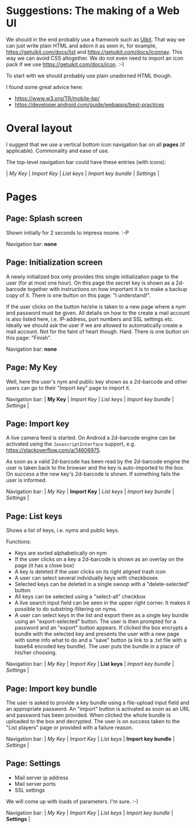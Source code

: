 # Suggestions: The making of a Web UI

We should in the end probably use a framwork such as [UIkit](https://getuikit.com/docs/introduction). That way we can just write plain HTML and adorn it as seen in, for example, https://getuikit.com/docs/list and https://getuikit.com/docs/iconnav. This way we can avoid CSS altogether. We do not even need to import an icon pack if we use https://getuikit.com/docs/icon. :-)

To start with we should probably use plain unadorned HTML though.

I found some great advice here:

* https://www.w3.org/TR/mobile-bp/
* https://developer.android.com/guide/webapps/best-practices

# Overal layout

I suggest that we use a vertical bottom icon navigation bar on all **pages** (if applicable). Commonality and ease of use.

The top-level navigation bar could have these entries (with icons):

| *My Key* | *Import Key* | *List keys* | *Import key bundle* | *Settings* |

# Pages

## Page: Splash screen

Shown initially for 2 seconds to impress noone. :-P

Navigation bar: **none**

## Page: Initialization screen

A newly initialized box only provides this single initialization page to the user (for at most one hour). On this page the secret key is shown as a 2d-barcode together with instructions on how important it is to make a backup copy of it. There is one button on this page: "I understand!".

If the user clicks on the button he/she is taken to a new page where a nym and password must be given. All details on how to the create a mail account is also listed here, i.e. IP-address, port numbers and SSL settings etc. Ideally we should ask the user if we are allowed to automatically create a mail account. Not for the faint of heart though. Hard. There is one button on this page: "Finish".

Navigation bar: **none**

## Page: My Key

Well, here the user's nym and public key shown as a 2d-barcode and other users can go to their "Import key" page to import it.

Navigation bar: | **My Key** | *Import Key* | *List keys* | *Import key bundle* | *Settings* |

## Page: Import key

A live camera feed is started. On Android a 2d-barcode engine can be activated using the `JavascriptInterface` support, e.g.
https://stackoverflow.com/a/14606975.

As soon as a valid 2d-barcode has been read by the 2d-barcode engine the user is taken back to the browser and the key is auto-imported to the box. On success a the new key's 2d-barcode is shown. If something fails the user is informed.

Navigation bar: | *My Key* | **Import Key** | *List keys* | *Import key bundle* | *Settings* |

## Page: List keys

Shows a list of keys, i.e. nyms and public keys.

Functions:

* Keys are sorted alphabetically on nym
* If the user clicks on a key a 2d-barcode is shown as an overlay on the page (it has a close box)
* A key is deleted if the user clicks on its right aligned trash icon
* A user can select several indvidually keys with checkboxes
* Selected keys can be deleted in a single swoop with a "delete-selected" button
* All keys can be selected using a "select-all" checkbox
* A live search input field can be seen in the upper right corner. It makes it possible to do substring-filtering on nyms.
* A user can select keys in the list and export them as a single key bundle using an "export-selected" button. The user is then prompted for a password and an "export" button appears. If clicked the box encrypts a bundle with the selected key and presents the user with a new page with some info what to do and a "save" button (a link to a .txt file with a base64 encoded key bundle). The user puts the bundle in a place of his/her choosing.

Navigation bar: | *My Key* | *Import Key* | **List keys** | *Import key bundle* | *Settings* |

## Page: Import key bundle

The user is asked to provide a key bundle using a file-upload input field and an appropriate password. An "import" button is activated as soon as an URL and password has been provided. When clicked the whole bundle is uploaded to the box and decrypted. The user is on success taken to the "List players" page or provided with a failure reason.

Navigation bar: | *My Key* | *Import Key* | *List keys* | **Import key bundle** | *Settings* |

## Page: Settings

* Mail server ip address
* Mail server ports
* SSL settings

We will come up with loads of parameters. I'm sure. :-)

Navigation bar: | *My Key* | *Import Key* | *List keys* | *Import key bundle* | **Settings** |
